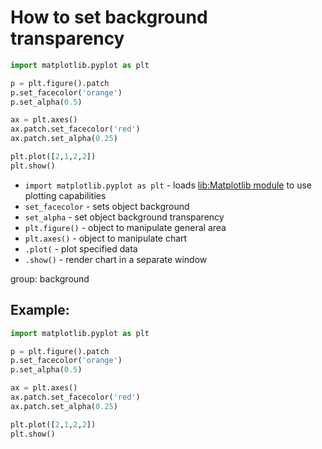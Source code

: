# How to set background transparency

```python
import matplotlib.pyplot as plt

p = plt.figure().patch
p.set_facecolor('orange')
p.set_alpha(0.5)

ax = plt.axes()
ax.patch.set_facecolor('red')
ax.patch.set_alpha(0.25)

plt.plot([2,1,2,2])
plt.show()
```

- `import matplotlib.pyplot as plt` - loads [lib:Matplotlib module](python-matplotlib/how-to-install-matplotlib-python-lib-in-ubuntu-ubuntuversion) to use plotting capabilities
- `set_facecolor` - sets object background
- `set_alpha` - set object background transparency
- `plt.figure()` - object to manipulate general area
- `plt.axes()` - object to manipulate chart
- `.plot(` - plot specified data
- `.show()` - render chart in a separate window

group: background

## Example: 
```python
import matplotlib.pyplot as plt

p = plt.figure().patch
p.set_facecolor('orange')
p.set_alpha(0.5)

ax = plt.axes()
ax.patch.set_facecolor('red')
ax.patch.set_alpha(0.25)

plt.plot([2,1,2,2])
plt.show()
```

